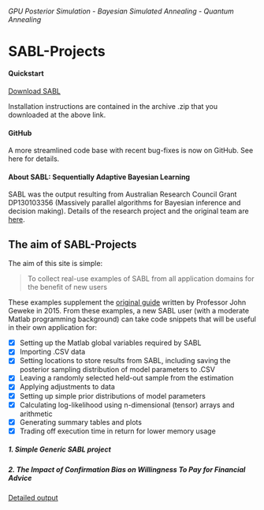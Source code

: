###### *GPU Posterior Simulation - Bayesian Simulated Annealing - Quantum Annealing*
# SABL-Projects
#### Quickstart
[Download SABL](https://www.uts.edu.au/about/faculty-science/what-we-do/our-research-areas/sequentially-adaptive-bayesian-learning-resear-1)

Installation instructions are contained in the archive .zip that you downloaded at the above link.

#### GitHub
A more streamlined code base with recent bug-fixes is now on GitHub.  See here for details.

#### About SABL: Sequentially Adaptive Bayesian Learning
SABL was the output resulting from Australian Research Council Grant DP130103356 (Massively parallel algorithms for Bayesian inference and decision making).  Details of the research project and the original team are [here](https://www.uts.edu.au/about/faculty-science/what-we-do/our-research-areas/sequentially-adaptive-bayesian-learning-research).

## The aim of SABL-Projects
The aim of this site is simple:

> To collect real-use examples of SABL from all application domains
> for the benefit of new users

These examples supplement the [original guide](https://www.uts.edu.au/sites/default/files/article/downloads/SABL_handbook_2015a.pdf) written by Professor John Geweke in 2015.  From these examples, a new SABL user (with a moderate Matlab programming background) can take code snippets that will be useful in their own application for:
- [x] Setting up the Matlab global variables required by SABL
- [x] Importing .CSV data
- [x] Setting locations to store results from SABL, including saving the posterior sampling distribution of model parameters to .CSV
- [x] Leaving a randomly selected held-out sample from the estimation
- [x] Applying adjustments to data
- [x] Setting up simple prior distributions of model parameters
- [x] Calculating log-likelihood using n-dimensional (tensor) arrays and arithmetic
- [x] Generating summary tables and plots
- [x] Trading off execution time in return for lower memory usage

##### 1. Simple Generic SABL project

##### 2. The Impact of Confirmation Bias on Willingness To Pay for Financial Advice
[Detailed output](/run.html)
